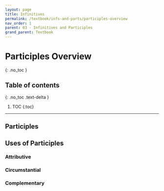 ```yaml
---
layout: page
title: Infinitives
permalink: /textbook/infs-and-parts/participles-overview
nav_order: 1
parent: 03 - Infinitives and Participles
grand_parent: Textbook
---
```


# Participles Overview
{: .no_toc }

## Table of contents
{: .no_toc .text-delta }

1. TOC
{:toc}

***

## Participles

## Uses of Participles

### Attributive

### Circumstantial

### Complementary
